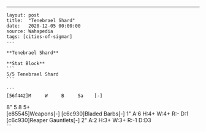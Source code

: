 ---
    layout: post
    title:  "Tenebrael Shard"
    date:   2020-12-05 00:00:00
    source: Wahapedia
    tags: [cities-of-sigmar]
    ---
    
    **Tenebrael Shard**
    
    **Stat Block**
    ```
    5/5 Tenebrael Shard
    ```
    
    ```
    [56f442]M     W     B     Sa    [-]
8"    5     8     5+    
[e85545]Weapons[-]
[c6c930]Bladed Barbs[-]
1"     A:6    H:4+   W:4+   R:-    D:1   
[c6c930]Reaper Gauntlets[-]
2"     A:2    H:3+   W:3+   R:-1   D:D3  
    ```
    
    
    